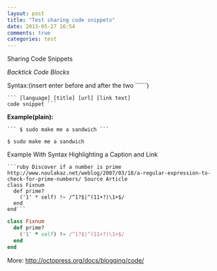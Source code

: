```yaml
---
layout: post
title: "Test sharing code snippets"
date: 2013-05-27 16:54
comments: true
categories: test
---
```



Sharing Code Snippets

*Backtick Code Blocks*

Syntax:(insert enter before and after the two ``````)

```
``` [language] [title] [url] [link text]
code snippet ```

```

**Example(plain):**
```
``` $ sudo make me a sandwich ```

```

```
$ sudo make me a sandwich
```

Example With Syntax Highlighting a Caption and Link

``` 
```ruby Discover if a number is prime http://www.noulakaz.net/weblog/2007/03/18/a-regular-expression-to-check-for-prime-numbers/ Source Article
class Fixnum
  def prime?
    ('1' * self) !~ /^1?$|^(11+?)\1+$/
  end
end```
```


``` ruby Discover if a number is prime http://www.noulakaz.net/weblog/2007/03/18/a-regular-expression-to-check-for-prime-numbers/ Source Article
class Fixnum
  def prime?
    ('1' * self) !~ /^1?$|^(11+?)\1+$/
  end
end
```


More:
http://octopress.org/docs/blogging/code/


